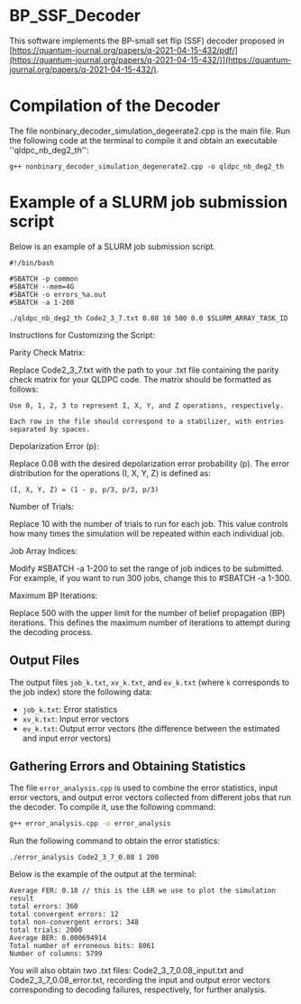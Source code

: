 # BP_SSF_Decoder
This software implements the BP-small set flip (SSF) decoder proposed in [https://quantum-journal.org/papers/q-2021-04-15-432/pdf/](https://quantum-journal.org/papers/q-2021-04-15-432/)](https://quantum-journal.org/papers/q-2021-04-15-432/).

# Compilation of the Decoder
The file nonbinary_decoder_simulation_degeerate2.cpp is the main file. Run the following code at the terminal to compile it and obtain an executable ''qldpc_nb_deg2_th'':
```
g++ nonbinary_decoder_simulation_degenerate2.cpp -o qldpc_nb_deg2_th
```

# Example of a SLURM job submission script 
Below is an example of a SLURM job submission script. 
```
#!/bin/bash

#SBATCH -p common
#SBATCH --mem=4G
#SBATCH -o errors_%a.out
#SBATCH -a 1-200

./qldpc_nb_deg2_th Code2_3_7.txt 0.08 10 500 0.0 $SLURM_ARRAY_TASK_ID
```

Instructions for Customizing the Script:

Parity Check Matrix:

  Replace Code2_3_7.txt with the path to your .txt file containing the parity check matrix for your QLDPC code. The matrix should be formatted as follows:

    Use 0, 1, 2, 3 to represent I, X, Y, and Z operations, respectively.

    Each row in the file should correspond to a stabilizer, with entries separated by spaces.

Depolarization Error (p):

  Replace 0.08 with the desired depolarization error probability (p). The error distribution for the operations (I, X, Y, Z) is defined as:

    (I, X, Y, Z) = (1 - p, p/3, p/3, p/3)

Number of Trials:

  Replace 10 with the number of trials to run for each job. This value controls how many times the simulation will be repeated within each individual job.

Job Array Indices:

  Modify #SBATCH -a 1-200 to set the range of job indices to be submitted. For example, if you want to run 300 jobs, change this to #SBATCH -a 1-300.

Maximum BP Iterations:

  Replace 500 with the upper limit for the number of belief propagation (BP) iterations. This defines the maximum number of iterations to attempt during the decoding process.

## Output Files

The output files `job_k.txt`, `xv_k.txt`, and `ev_k.txt` (where `k` corresponds to the job index) store the following data:
- `job_k.txt`: Error statistics
- `xv_k.txt`: Input error vectors
- `ev_k.txt`: Output error vectors (the difference between the estimated and input error vectors)

## Gathering Errors and Obtaining Statistics

The file `error_analysis.cpp` is used to combine the error statistics, input error vectors, and output error vectors collected from different jobs that run the decoder. To compile it, use the following command:

```bash
g++ error_analysis.cpp -o error_analysis
```
Run the following command to obtain the error statistics:
```
./error_analysis Code2_3_7_0.08 1 200
```
Below is the example of the output at the terminal: 
```
Average FER: 0.18 // this is the LER we use to plot the simulation result
total errors: 360
total convergent errors: 12
total non-convergent errors: 348
total trials: 2000
Average BER: 0.000694914
Total number of erroneous bits: 8061
Number of columns: 5799
```
You will also obtain two .txt files: Code2_3_7_0.08_input.txt and Code2_3_7_0.08_error.txt, recording the input and output error vectors corresponding to decoding failures, respectively, for further analysis. 
